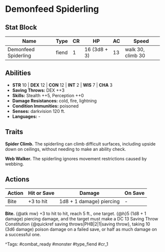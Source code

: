 # Demonfeed Spiderling

## Stat Block

| Name | Type | CR | HP | AC | Speed |
|------|------|----|----|----|-------|
| Demonfeed Spiderling | fiend | 1 | 16 (3d8 + 3) | 13 | walk 30, climb 30 |

## Abilities

- **STR** 10 | **DEX** 12 | **CON** 12 | **INT** 2 | **WIS** 7 | **CHA** 3
- **Saving Throws:** DEX ++3  
- **Skills:** Stealth ++5, Perception ++0  
- **Damage Resistances:** cold, fire, lightning  
- **Condition Immunities:** poisoned  
- **Senses:** darkvision 120 ft.  
- **Languages:** -

## Traits

**Spider Climb.** The spiderling can climb difficult surfaces, including upside down on ceilings, without needing to make an ability check.

**Web Walker.** The spiderling ignores movement restrictions caused by webbing.


## Actions

| Action | Hit or Save | Damage | On Save |
|--------|--------------|--------|----------|
| Bite | +3 to hit | 1d8 + 1 damage) piercing | - |

**Bite.** {@atk mw} +3 to hit to hit, reach 5 ft., one target. {@h}5 (1d8 + 1 damage) piercing damage, and the target must make a DC 13 Saving Throw Constitution {@quickref saving throws|PHB|2|1|saving throw}, taking 10 (3d6 damage) poison damage on a failed save, or half as much damage on a successful one.


^Tags: #combat_ready #monster #type_fiend #cr_1